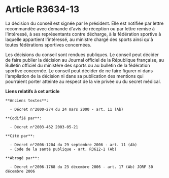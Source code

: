 # Article R3634-13

La décision du conseil est signée par le président. Elle est notifiée par lettre recommandée avec demande d'avis de réception
ou par lettre remise à l'intéressé, à ses représentants contre décharge, à la fédération sportive à laquelle appartient
l'intéressé, au ministre chargé des sports ainsi qu'à toutes fédérations sportives concernées.

Les décisions du conseil sont rendues publiques. Le conseil peut décider de faire publier la décision au Journal officiel de
la République française, au Bulletin officiel du ministère des sports ou au bulletin de la fédération sportive concernée. Le
conseil peut décider de ne faire figurer ni dans l'ampliation de la décision ni dans sa publication des mentions qui
pourraient porter atteinte au respect de la vie privée ou du secret médical.

**Liens relatifs à cet article**

	**Anciens textes**:

	  - Décret n°2000-274 du 24 mars 2000 - art. 11 (Ab)

	**Codifié par**:

	  - Décret n°2003-462 2003-05-21

	**Cité par**:

	  - Décret n°2006-1204 du 29 septembre 2006 - art. 11 (Ab)
	  - Code de la santé publique - art. R3612-1 (Ab)

	**Abrogé par**:

	  - Décret n°2006-1768 du 23 décembre 2006 - art. 17 (Ab) JORF 30 décembre 2006
